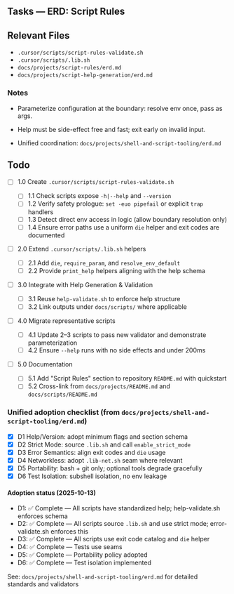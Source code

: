 ## Tasks — ERD: Script Rules

## Relevant Files

- `.cursor/scripts/script-rules-validate.sh`
- `.cursor/scripts/.lib.sh`
- `docs/projects/script-rules/erd.md`
- `docs/projects/script-help-generation/erd.md`

### Notes

- Parameterize configuration at the boundary: resolve env once, pass as args.
- Help must be side-effect free and fast; exit early on invalid input.

- Unified coordination: `docs/projects/shell-and-script-tooling/erd.md`

## Todo

- [ ] 1.0 Create `.cursor/scripts/script-rules-validate.sh`

  - [ ] 1.1 Check scripts expose `-h|--help` and `--version`
  - [ ] 1.2 Verify safety prologue: `set -euo pipefail` or explicit `trap` handlers
  - [ ] 1.3 Detect direct env access in logic (allow boundary resolution only)
  - [ ] 1.4 Ensure error paths use a uniform `die` helper and exit codes are documented

- [ ] 2.0 Extend `.cursor/scripts/.lib.sh` helpers

  - [ ] 2.1 Add `die`, `require_param`, and `resolve_env_default`
  - [ ] 2.2 Provide `print_help` helpers aligning with the help schema

- [ ] 3.0 Integrate with Help Generation & Validation

  - [ ] 3.1 Reuse `help-validate.sh` to enforce help structure
  - [ ] 3.2 Link outputs under `docs/scripts/` where applicable

- [ ] 4.0 Migrate representative scripts

  - [ ] 4.1 Update 2–3 scripts to pass new validator and demonstrate parameterization
  - [ ] 4.2 Ensure `--help` runs with no side effects and under 200ms

- [ ] 5.0 Documentation

  - [ ] 5.1 Add "Script Rules" section to repository `README.md` with quickstart
  - [ ] 5.2 Cross-link from `docs/projects/README.md` and `docs/scripts/README.md`

### Unified adoption checklist (from `docs/projects/shell-and-script-tooling/erd.md`)

- [x] D1 Help/Version: adopt minimum flags and section schema
- [x] D2 Strict Mode: source `.lib.sh` and call `enable_strict_mode`
- [x] D3 Error Semantics: align exit codes and `die` usage
- [x] D4 Networkless: adopt `.lib-net.sh` seam where relevant
- [x] D5 Portability: bash + git only; optional tools degrade gracefully
- [x] D6 Test Isolation: subshell isolation, no env leakage

#### Adoption status (2025-10-13)

- D1: ✅ Complete — All scripts have standardized help; help-validate.sh enforces schema
- D2: ✅ Complete — All scripts source `.lib.sh` and use strict mode; error-validate.sh enforces this
- D3: ✅ Complete — All scripts use exit code catalog and `die` helper
- D4: ✅ Complete — Tests use seams
- D5: ✅ Complete — Portability policy adopted
- D6: ✅ Complete — Test isolation implemented

See: `docs/projects/shell-and-script-tooling/erd.md` for detailed standards and validators
